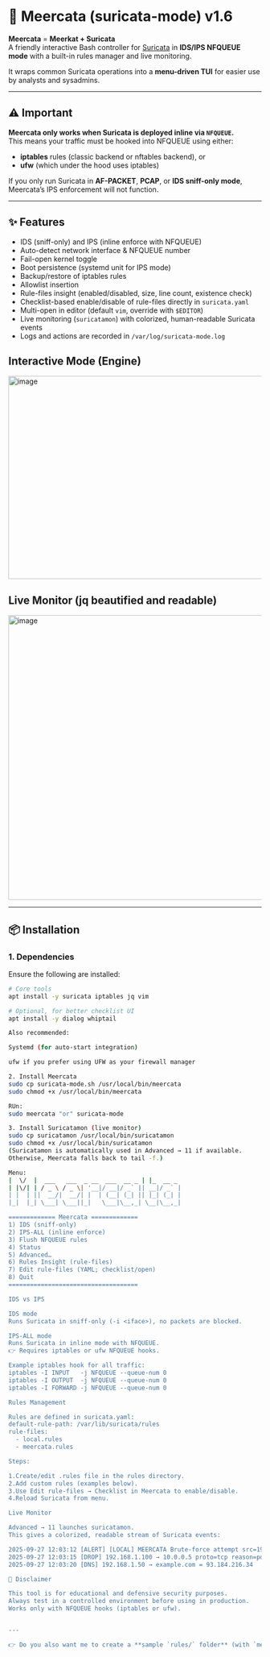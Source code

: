 # 🦦 Meercata (suricata-mode) v1.6

**Meercata** = **Meerkat + Suricata**  
A friendly interactive Bash controller for [Suricata](https://suricata.io/) in **IDS/IPS NFQUEUE mode** with a built-in rules manager and live monitoring.

It wraps common Suricata operations into a **menu-driven TUI** for easier use by analysts and sysadmins.

---

## ⚠️ Important

**Meercata only works when Suricata is deployed inline via `NFQUEUE`.**  
This means your traffic must be hooked into NFQUEUE using either:

- **iptables** rules (classic backend or nftables backend), or  
- **ufw** (which under the hood uses iptables)  

If you only run Suricata in **AF-PACKET**, **PCAP**, or **IDS sniff-only mode**, Meercata’s IPS enforcement will not function.  

---

## ✨ Features

- IDS (sniff-only) and IPS (inline enforce with NFQUEUE)
- Auto-detect network interface & NFQUEUE number
- Fail-open kernel toggle
- Boot persistence (systemd unit for IPS mode)
- Backup/restore of iptables rules
- Allowlist insertion
- Rule-files insight (enabled/disabled, size, line count, existence check)
- Checklist-based enable/disable of rule-files directly in `suricata.yaml`
- Multi-open in editor (default `vim`, override with `$EDITOR`)
- Live monitoring (`suricatamon`) with colorized, human-readable Suricata events
- Logs and actions are recorded in `/var/log/suricata-mode.log`

## Interactive Mode (Engine)
  <img width="907" height="403" alt="image" src="https://github.com/user-attachments/assets/cdc823dc-879a-4d2a-bcda-a402baa5b27c" />

## Live Monitor (jq beautified and readable)
<img width="907" height="565" alt="image" src="https://github.com/user-attachments/assets/2d0c4432-0e17-4463-a9be-20be5df70931" />

---

## 📦 Installation

### 1. Dependencies

Ensure the following are installed:

```bash
# Core tools
apt install -y suricata iptables jq vim

# Optional, for better checklist UI
apt install -y dialog whiptail

Also recommended:

Systemd (for auto-start integration)

ufw if you prefer using UFW as your firewall manager

2. Install Meercata
sudo cp suricata-mode.sh /usr/local/bin/meercata
sudo chmod +x /usr/local/bin/meercata

RUn:
sudo meercata "or" suricata-mode

3. Install Suricatamon (live monitor)
sudo cp suricatamon /usr/local/bin/suricatamon
sudo chmod +x /usr/local/bin/suricatamon
(Suricatamon is automatically used in Advanced → 11 if available.
Otherwise, Meercata falls back to tail -f.)

Menu:
|  \/  |  ___   ___  _ __  ___  __ _ | |_  __ _ 
| |\/| | / _ \ / _ \| '__|/ __|/ _` || __|/ _` |
| |  | ||  __/|  __/| |  | (__| (_| || |_| (_| |
|_|  |_| \___| \___||_|   \___|\__,_| \__|\__,_|

============= Meercata =============
1) IDS (sniff-only)
2) IPS-ALL (inline enforce)
3) Flush NFQUEUE rules
4) Status
5) Advanced…
6) Rules Insight (rule-files)
7) Edit rule-files (YAML; checklist/open)
8) Quit
====================================

IDS vs IPS

IDS mode
Runs Suricata in sniff-only (-i <iface>), no packets are blocked.

IPS-ALL mode
Runs Suricata in inline mode with NFQUEUE.
👉 Requires iptables or ufw NFQUEUE hooks.

Example iptables hook for all traffic:
iptables -I INPUT   -j NFQUEUE --queue-num 0
iptables -I OUTPUT  -j NFQUEUE --queue-num 0
iptables -I FORWARD -j NFQUEUE --queue-num 0

Rules Management

Rules are defined in suricata.yaml:
default-rule-path: /var/lib/suricata/rules
rule-files:
  - local.rules
  - meercata.rules

Steps:

1.Create/edit .rules file in the rules directory.
2.Add custom rules (examples below).
3.Use Edit rule-files → Checklist in Meercata to enable/disable.
4.Reload Suricata from menu.

Live Monitor

Advanced → 11 launches suricatamon.
This gives a colorized, readable stream of Suricata events:

2025-09-27 12:03:12 [ALERT] [LOCAL] MEERCATA Brute-force attempt src=192.168.1.100 dst=10.0.0.5
2025-09-27 12:03:15 [DROP] 192.168.1.100 → 10.0.0.5 proto=tcp reason=policy
2025-09-27 12:03:20 [DNS] 192.168.1.50 → example.com = 93.184.216.34

🚨 Disclaimer

This tool is for educational and defensive security purposes.
Always test in a controlled environment before using in production.
Works only with NFQUEUE hooks (iptables or ufw).


---

👉 Do you also want me to create a **sample `rules/` folder** (with `meercata-ddos.rules`, `meercata-bruteforce.rules`, `meercata-nmap.rules`) so GitHub users can test right away without writing rules manually?

